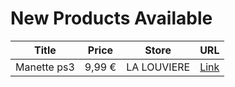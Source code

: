 # New Products Available

| Title | Price | Store | URL |
|---|---|---|---|
| Manette ps3 | 9,99 € | LA LOUVIERE | [Link](https://www.cashconverters.be/fr/accessoires-jeux-video/889346-manette-ps3.html) |
